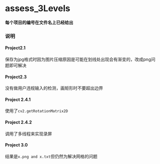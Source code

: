 # assess_3Levels
**每个项目的编号在文件名上已经给出**
### 说明
#### Project2.1
保存为jpg格式时因为图片压缩原因是可能在划线处出现会有渐变的，改成png问题即可解决
#### Project2.3
没有做用户违规输入的检测，画矩形时不要超出边界
#### Project 2.4.1
使用了```cv2.getRotationMatrix2D```
#### Project 2.4.2
调用了多线程来实现录屏
#### Project 3.0
结果是```x.png and x.txt```但仍然为解决网格的问题
